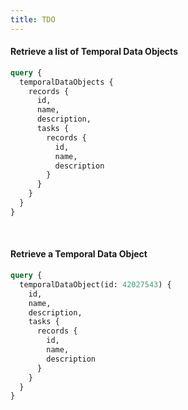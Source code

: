 ```yaml
---
title: TDO
---
```


#### Retrieve a list of Temporal Data Objects

```graphql
query {
  temporalDataObjects {
    records {
      id,
      name,
      description,
      tasks {
        records {
          id,
          name,
          description
        }
      }
    }
  }
}
```

&nbsp;
&nbsp;

#### Retrieve a Temporal Data Object

```graphql
query {
  temporalDataObject(id: 42027543) {
    id,
    name,
    description,
    tasks {
      records {
        id,
        name,
        description
      }
    }
  }
}
```

